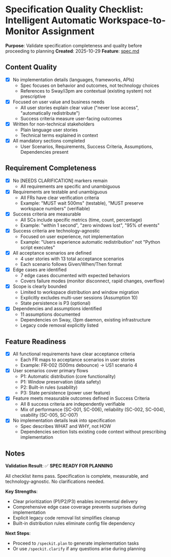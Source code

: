 # Specification Quality Checklist: Intelligent Automatic Workspace-to-Monitor Assignment

**Purpose**: Validate specification completeness and quality before proceeding to planning
**Created**: 2025-10-29
**Feature**: [spec.md](../spec.md)

## Content Quality

- [x] No implementation details (languages, frameworks, APIs)
  - Spec focuses on behavior and outcomes, not technology choices
  - References to Sway/i3pm are contextual (existing system) not prescriptive
- [x] Focused on user value and business needs
  - All user stories explain clear value ("never lose access", "automatically redistribute")
  - Success criteria measure user-facing outcomes
- [x] Written for non-technical stakeholders
  - Plain language user stories
  - Technical terms explained in context
- [x] All mandatory sections completed
  - User Scenarios, Requirements, Success Criteria, Assumptions, Dependencies present

## Requirement Completeness

- [x] No [NEEDS CLARIFICATION] markers remain
  - All requirements are specific and unambiguous
- [x] Requirements are testable and unambiguous
  - All FRs have clear verification criteria
  - Example: "MUST wait 500ms" (testable), "MUST preserve workspace numbers" (verifiable)
- [x] Success criteria are measurable
  - All SCs include specific metrics (time, count, percentage)
  - Example: "within 1 second", "zero windows lost", "95% of events"
- [x] Success criteria are technology-agnostic
  - Focused on user experience, not implementation
  - Example: "Users experience automatic redistribution" not "Python script executes"
- [x] All acceptance scenarios are defined
  - 4 user stories with 13 total acceptance scenarios
  - Each scenario follows Given/When/Then format
- [x] Edge cases are identified
  - 7 edge cases documented with expected behaviors
  - Covers failure modes (monitor disconnect, rapid changes, overflow)
- [x] Scope is clearly bounded
  - Limited to workspace distribution and window migration
  - Explicitly excludes multi-user sessions (Assumption 10)
  - State persistence is P3 (optional)
- [x] Dependencies and assumptions identified
  - 11 assumptions documented
  - Dependencies on Sway, i3pm daemon, existing infrastructure
  - Legacy code removal explicitly listed

## Feature Readiness

- [x] All functional requirements have clear acceptance criteria
  - Each FR maps to acceptance scenarios in user stories
  - Example: FR-002 (500ms debounce) → US1 scenario 4
- [x] User scenarios cover primary flows
  - P1: Automatic distribution (core functionality)
  - P1: Window preservation (data safety)
  - P2: Built-in rules (usability)
  - P3: State persistence (power user feature)
- [x] Feature meets measurable outcomes defined in Success Criteria
  - All 8 success criteria are independently verifiable
  - Mix of performance (SC-001, SC-006), reliability (SC-002, SC-004), usability (SC-005, SC-007)
- [x] No implementation details leak into specification
  - Spec describes WHAT and WHY, not HOW
  - Dependencies section lists existing code context without prescribing implementation

## Notes

**Validation Result**: ✅ **SPEC READY FOR PLANNING**

All checklist items pass. Specification is complete, measurable, and technology-agnostic. No clarifications needed.

**Key Strengths**:
- Clear prioritization (P1/P2/P3) enables incremental delivery
- Comprehensive edge case coverage prevents surprises during implementation
- Explicit legacy code removal list simplifies cleanup
- Built-in distribution rules eliminate config file dependency

**Next Steps**:
- Proceed to `/speckit.plan` to generate implementation tasks
- Or use `/speckit.clarify` if any questions arise during planning
